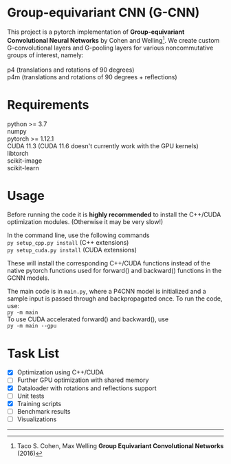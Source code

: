 # Group-equivariant CNN (G-CNN)

This project is a pytorch implementation of **Group-equivariant Convolutional Neural Networks** by Cohen and Welling[^1].
We create custom G-convolutional layers and G-pooling layers for various noncommutative groups
of interest, namely:<br>
<br>
p4 (translations and rotations of 90 degrees)<br>
p4m (translations and rotations of 90 degrees + reflections)<br>

# Requirements
python >= 3.7<br>
numpy<br>
pytorch >= 1.12.1<br>
CUDA 11.3 (CUDA 11.6 doesn't currently work with the GPU kernels)<br>
libtorch<br>
scikit-image <br>
scikit-learn <br>

# Usage
Before running the code it is **highly recommended** to install the C++/CUDA optimization modules. (Otherwise it may be very slow!)

In the command line, use the following commands <br>
`py setup_cpp.py install` (C++ extensions) <br>
`py setup_cuda.py install` (CUDA extensions)

These will install the corresponding C++/CUDA functions instead of the native pytorch functions used for forward() and backward() functions in the GCNN models.

The main code is in `main.py`, where a P4CNN model is initialized and a sample input is passed through and backpropagated once. To run the code, use: <br>
`py -m main` <br>
To use CUDA accelerated forward() and backward(), use <br>
`py -m main --gpu`

# Task List
* [x] Optimization using C++/CUDA
* [ ] Further GPU optimization with shared memory
* [x] Dataloader with rotations and reflections support
* [ ] Unit tests
* [x] Training scripts
* [ ] Benchmark results
* [ ] Visualizations
----
[^1]: Taco S. Cohen, Max Welling **Group Equivariant Convolutional Networks** (2016)
